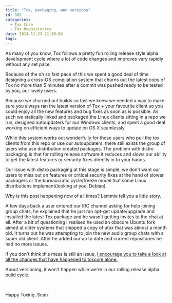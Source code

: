 ```yaml
---
title: "Tox, packaging, and versions"
id: 583
categories:
  - Tox Core
  - Tox Repositories
date: 2014-11-23 21:10:04
tags:
---
```


As many of you know, Tox follows a pretty fun rolling release style alpha development cycle where a lot of code changes and improves very rapidly without any set pace.
<!-- more -->
Because of the oh so fast pace of this we spent a good deal of time designing a cross-OS compilation system that churns out the latest copy of Tox no more than 5 minutes after a commit was pushed ready to be tested by you, our lovely users.

Because we churned out builds so fast we knew we needed a way to make sure you always ran the latest version of Tox + your favourite client so you could enjoy all the new features and bug fixes as soon as is possible. As such we statically linked and packaged the Linux clients sitting in a repo we run, designed autoupdaters for our Windows clients, and spent a good deal working on efficient ways to update on OS X seamlessly.

While this system works out wonderfully for those users who pull the tox clients from this repo or use our autoupdaters, there still exists the group of users who use distribution created packages. The problem with distro packaging is that for rolling release software it reduces and slows our ability to get the latest features or security fixes directly in to your hands.

Our issue with distro packaging at this stage is simple, we don’t want our users to miss out on features or critical security fixes at the hand of slower packagers or the bureaucratic cycle/freeze model that some Linux distributions implement(looking at you, Debian).

Why is this post happening now of all times? Lemmie tell you a little story.

A few days back a user entered our IRC channel asking for help joining group chats, he explained that he just ran apt-get update/upgrade and installed the latest Tox package and he wasn’t getting invites to the chat at all. After a bit of questioning I realised he used an obscure Ubuntu fork aimed at older systems that shipped a copy of utox that was almost a month old. It turns out he was attempting to join the new audio group chats with a super old client. After he added our up to date and current repositories he had no more issues.

If you don't think this mess is still an issue, [I encourage you to take a look at all the changes that have happened to toxcore alone.](https://github.com/irungentoo/toxcore/compare/master%40%7B30day%7D...master)

About versioning, it won't happen while we're in our rolling release alpha build cycle.

&nbsp;

Happy Toxing, Sean
